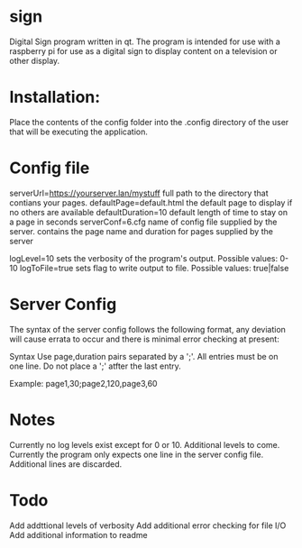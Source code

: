 sign
====

Digital Sign program written in qt. The program is intended for use with a raspberry pi for use as a digital sign to display content on a television or other display.

Installation:
====
Place the contents of the config folder into the .config directory of the user that will be executing the application.


Config file
====
serverUrl=https://yourserver.lan/mystuff	full path to the directory that contians your pages.
defaultPage=default.html	the default page to display if no others are available
defaultDuration=10	default length of time to stay on a page in seconds
serverConf=6.cfg	name of config file supplied by the server. contains the page name and duration for pages supplied by the server

logLevel=10	sets the verbosity of the program's output. Possible values: 0-10
logToFile=true	sets flag to write output to file. Possible values: true|false 


Server Config
====
The syntax of the server config follows the following format, any deviation will cause errata to occur and there is minimal error checking at present:

Syntax
Use page,duration pairs separated by a ';'. 
All entries must be on one line.
Do not place a ';' atfter the last entry.

Example: page1,30;page2,120,page3,60


Notes
====
Currently no log levels exist except for 0 or 10. Additional levels to come.
Currently the program only expects one line in the server config file. Additional lines are discarded.


Todo
====
Add addttional levels of verbosity
Add additional error checking for file I/O
Add additional information to readme
